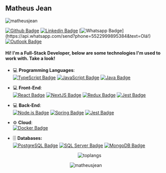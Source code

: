 ## Matheus Jean

<p align="left"> <img src="https://komarev.com/ghpvc/?username=matheusjean&label=Profile%20views&color=0e75b6&style=flat" alt="matheusjean" /> </p>

[![Github Badge](https://img.shields.io/badge/-Github-000?style=flat-square&logo=Github&logoColor=white&link=https://github.com/higorhms)](https://github.com/matheusjean)
[![Linkedin Badge](https://img.shields.io/badge/-LinkedIn-blue?style=flat-square&logo=Linkedin&logoColor=white&link=https://www.linkedin.com/in/matheus-jean-a909b6b9/)](https://www.linkedin.com/in/matheus-jean-a909b6b9/)
[![Whatsapp Badge](https://img.shields.io/badge/-Whatsapp-4CA143?style=flat-square&labelColor=4CA143&logo=whatsapp&logoColor=white&link=https://api.whatsapp.com/send?phone=5522999895384&text=Olá!)](https://api.whatsapp.com/send?phone=5522999895384&text=Olá!)
[![Outlook Badge](https://img.shields.io/badge/-Gmail-c14438?style=flat-square&logo=Gmail&logoColor=white&link=mailto:matheusjean11@hotmail.com)](mailto:matheusjean11@hotmail.com)

#### Hi! I'm a Full-Stack Developer, below are some technologies I'm used to work with. Take a look!

- 💻 <b>Programming Languages</b>: 
    </br>
  <a href="https://www.typescriptlang.org/"> ![TypeScript Badge](https://img.shields.io/badge/-TypeScript-black?style=flat&logo=typescript&logoColor=blue)<a/>
  <a href="https://www.javascript.com/"> ![JavaScript Badge](https://img.shields.io/badge/-JavaScript-black?style=flat&logo=javascript&logoColor=yellow)<a/>
  <a href="https://docs.oracle.com/javase/8/docs/technotes/guides/language/index.html"> ![Java Badge](https://img.shields.io/badge/Java-black?style=flat&logo=openjdk&logoColor=white)<a/>
    
- 💻 <b>Front-End</b>: 
    </br>
  <a href="https://pt-br.reactjs.org//"> ![React Badge](https://img.shields.io/badge/-React-black?style=black&logo=react&logoColor=61DAFB)<a/>
  <a href="https://nextjs.org/"> ![NextJS Badge](https://img.shields.io/badge/Next-black?style=for-the-badge&logo=next.js&logoColor=white)<a/>
  <a href="https://redux.js.org/"> ![Redux Badge](https://img.shields.io/badge/-Redux-black?&style=flat&logo=redux&logoColor=4C35E3)<a/>
  <a href="https://jestjs.io/"> ![Jest Badge](https://img.shields.io/badge/-Jest-black?style=flat&logo=jest&logoColor=c21325)<a/>
  
    
- 💻 <b>Back-End</b>: 
    </br>
  <a href="https://nodejs.org/en/">![Node.js Badge](https://img.shields.io/badge/-Node.js-black?style=flat&logo=node.js&logoColor=339933)<a/>
  <a href="https://spring.io/projects/spring-boot">![Spring Badge](https://img.shields.io/badge/-SpringBoot-black?style=flat&logo=spring&logoColor=339933)<a/>
  <a href="https://jestjs.io/"> ![Jest Badge](https://img.shields.io/badge/-Jest-black?style=flat&logo=jest&logoColor=c21325)<a/>
    
- :gear: <b>Cloud</b>: 
    </br>
  <a href="https://www.docker.com/"> ![Docker Badge](https://img.shields.io/badge/-Docker-black?style=flat&logo=docker&logoColor=blue)<a/>
    
- 🗄️ <b>Databases:</b>
    </br>
  <a href="https://www.postgresql.org/"> ![PostgreSQL Badge](https://img.shields.io/badge/-PostgresQL-black?style=flat&logo=postgresql&logoColor=blue)<a/>
  <a href="https://www.postgresql.org/"> ![SQL Server Badge](https://img.shields.io/badge/-Microsoft_SQL_Server-black?style=flat&logo=microsoft&logoColor=blue)<a/>
  <a href="https://www.mongodb.com/"> ![MongoDB Badge](https://img.shields.io/badge/-MongoDB-black?style=flat&logo=mongodb&logoColor=339933)<a/>
      
  <p align="center">
  <img src="https://github-readme-stats.vercel.app/api/top-langs/?username=matheusjean&langs_count=3" alt="toplangs" />
</p>
      
<p align="center">
  <img src="https://github-readme-stats.vercel.app/api?username=matheusjean&theme=default&show_icons=true&hide=issues&hide_border=true" alt="matheusjean" />
</p>

